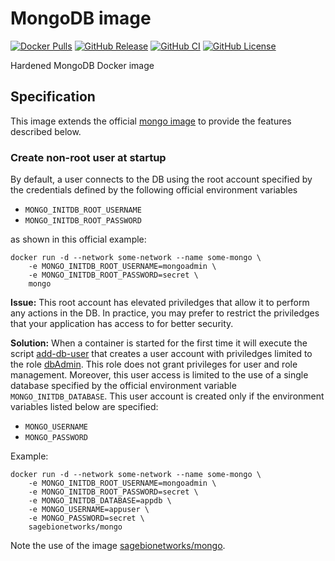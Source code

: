 # MongoDB image

[![Docker Pulls](https://img.shields.io/docker/pulls/sagebionetworks/mongo.svg?color=94398d&labelColor=555555&logoColor=ffffff&style=for-the-badge&label=pulls&logo=docker)](https://hub.docker.com/r/sagebionetworks/mongo)
[![GitHub Release](https://img.shields.io/github/release/Sage-Bionetworks/mongo.svg?include_prereleases&color=94398d&labelColor=555555&logoColor=ffffff&style=for-the-badge&logo=github)](https://github.com/Sage-Bionetworks/mongo/releases)
[![GitHub CI](https://img.shields.io/github/workflow/status/Sage-Bionetworks/mongo/ci.svg?color=94398d&labelColor=555555&logoColor=ffffff&style=for-the-badge&logo=github)](https://github.com/Sage-Bionetworks/mongo/actions)
[![GitHub License](https://img.shields.io/github/license/Sage-Bionetworks/mongo.svg?color=94398d&labelColor=555555&logoColor=ffffff&style=for-the-badge&logo=github)](https://github.com/Sage-Bionetworks/mongo/blob/main/LICENSE)

Hardened MongoDB Docker image

## Specification

This image extends the official [mongo image](https://hub.docker.com/_/mongo)
to provide the features described below.

### Create non-root user at startup

By default, a user connects to the DB using the root account specified by
the credentials defined by the following official environment variables

- `MONGO_INITDB_ROOT_USERNAME`
- `MONGO_INITDB_ROOT_PASSWORD`

as shown in this official example:

```console
docker run -d --network some-network --name some-mongo \
    -e MONGO_INITDB_ROOT_USERNAME=mongoadmin \
    -e MONGO_INITDB_ROOT_PASSWORD=secret \
    mongo
```

**Issue:** This root account has elevated priviledges that allow it to perform any actions
in the DB. In practice, you may prefer to restrict the priviledges that your
application has access to for better security.

**Solution:** When a container is started for the first time it will execute the
script [add-db-user](add-db-user) that creates a user account with priviledges
limited to the role [dbAdmin]. This role does not grant privileges for user
and role management. Moreover, this user access is limited to the use of a
single database specified by the official environment variable
`MONGO_INITDB_DATABASE`. This user account is created only if the environment
variables listed below are specified:

- `MONGO_USERNAME`
- `MONGO_PASSWORD`

Example:

```console
docker run -d --network some-network --name some-mongo \
    -e MONGO_INITDB_ROOT_USERNAME=mongoadmin \
    -e MONGO_INITDB_ROOT_PASSWORD=secret \
    -e MONGO_INITDB_DATABASE=appdb \
    -e MONGO_USERNAME=appuser \
    -e MONGO_PASSWORD=secret \
    sagebionetworks/mongo
```

Note the use of the image [sagebionetworks/mongo].

<!-- Links -->

[mongo image]: https://hub.docker.com/_/mongo
[dbAdmin]: https://docs.mongodb.com/manual/reference/built-in-roles/#dbAdmin
[sagebionetworks/mongo]: https://hub.docker.com/repository/docker/sagebionetworks/mongo